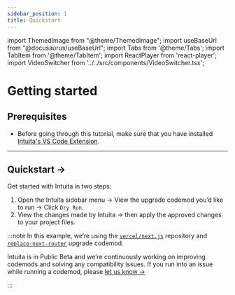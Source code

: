 ```yaml
---
sidebar_position: 1
title: Quickstart
---
```


import ThemedImage from "@theme/ThemedImage";
import useBaseUrl from "@docusaurus/useBaseUrl";
import Tabs from '@theme/Tabs';
import TabItem from '@theme/TabItem';
import ReactPlayer from 'react-player';
import VideoSwitcher from '../../src/components/VideoSwitcher.tsx';


# Getting started

## Prerequisites

- Before going through this tutorial, make sure that you have installed [Intuita's VS Code Extension](https://marketplace.visualstudio.com/items?itemName=Intuita.intuita-vscode-extension).

---

## Quickstart →


Get started with Intuita in two steps:

1. Open the Intuita sidebar menu → View the upgrade codemod you’d like to run → Click `Dry Run`.
2. View the changes made by Intuita → then apply the approved changes to your project files.

<VideoSwitcher 
lightImageSrc="/img/docs/getting-started/getting-started-light.mp4"
darkImageSrc="/img/docs/getting-started/getting-started-dark.mp4"/>


:::note
In this example, we’re using the [`vercel/next.js`](https://github.com/vercel/next.js) repository and [`replace-next-router`](https://github.com/intuita-inc/codemod-registry/tree/main/codemods/ts-morph/next/13/replace-next-router) upgrade codemod.

Intuita is in Public Beta and we’re continuously working on improving codemods and solving any compatibility issues.
If you run into an issue while running a codemod, please [let us know →](https://feedback.intuita.io/feature-requests-and-bugs)

:::


